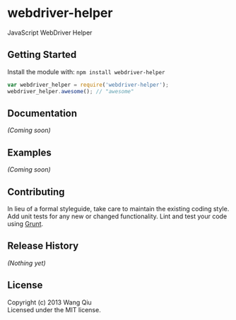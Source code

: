 # webdriver-helper

JavaScript WebDriver Helper

## Getting Started
Install the module with: `npm install webdriver-helper`

```javascript
var webdriver_helper = require('webdriver-helper');
webdriver_helper.awesome(); // "awesome"
```

## Documentation
_(Coming soon)_

## Examples
_(Coming soon)_

## Contributing
In lieu of a formal styleguide, take care to maintain the existing coding style. Add unit tests for any new or changed functionality. Lint and test your code using [Grunt](http://gruntjs.com/).

## Release History
_(Nothing yet)_

## License
Copyright (c) 2013 Wang Qiu  
Licensed under the MIT license.

